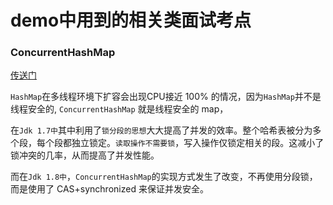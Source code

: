 # demo中用到的相关类面试考点
### ConcurrentHashMap
[传送门](https://www.bilibili.com/video/BV1rp4y1P7ci/?spm_id_from=333.337.search-card.all.click&vd_source=577abed59998ef663e52bdc0a55aa8af)

`HashMap`在多线程环境下扩容会出现CPU接近 100% 的情况，因为`HashMap`并不是线程安全的, `ConcurrentHashMap` 就是线程安全的 map，

在`Jdk 1.7中`其中利用了`锁分段的思想`大大提高了并发的效率。整个哈希表被分为多个段，每个段都独立锁定。`读取操作不需要锁`，写入操作仅锁定相关的段。这减小了锁冲突的几率，从而提高了并发性能。

而在`Jdk 1.8中`，`ConcurrentHashMap`的实现方式发生了改变，不再使用分段锁，而是使用了 CAS+synchronized 来保证并发安全。
